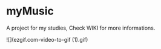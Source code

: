 # myMusic
A project for my studies, Check WIKI for more informations.


![](ezgif.com-video-to-gif (1).gif)
